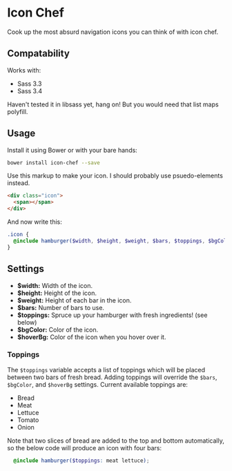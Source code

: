 # Icon Chef

Cook up the most absurd navigation icons you can think of with icon chef.

## Compatability

Works with:

- Sass 3.3
- Sass 3.4

Haven't tested it in libsass yet, hang on! But you would need that list maps polyfill.

## Usage

Install it using Bower or with your bare hands:

```bash
bower install icon-chef --save
```

Use this markup to make your icon. I should probably use psuedo-elements instead.

```html
<div class="icon">
  <span></span>
</div>
```

And now write this:

```scss
.icon {
  @include hamburger($width, $height, $weight, $bars, $toppings, $bgColor, $hoverBg);
}
```

## Settings

- **$width:** Width of the icon.
- **$height:** Height of the icon.
- **$weight:** Height of each bar in the icon.
- **$bars:** Number of bars to use.
- **$toppings:** Spruce up your hamburger with fresh ingredients! (see below)
- **$bgColor:** Color of the icon.
- **$hoverBg:** Color of the icon when you hover over it.

### Toppings

The `$toppings` variable accepts a list of toppings which will be placed between two bars of fresh bread. Adding toppings will override the `$bars`, `$bgColor`, and `$hoverBg` settings. Current available toppings are:

- Bread
- Meat
- Lettuce
- Tomato
- Onion

Note that two slices of bread are added to the top and bottom automatically, so the below code will produce an icon with four bars:

```scss
  @include hamburger($toppings: meat lettuce);
```

